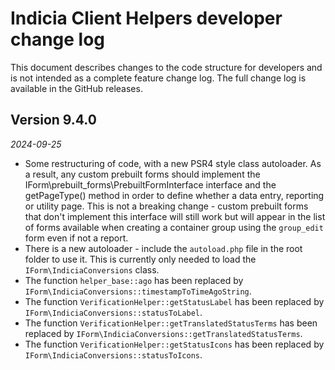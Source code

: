 # Indicia Client Helpers developer change log

This document describes changes to the code structure for developers and is not intended as a
complete feature change log. The full change log is available in the GitHub releases.

## Version 9.4.0
*2024-09-25*

* Some restructuring of code, with a new PSR4 style class autoloader. As a result, any custom
  prebuilt forms should implement the IForm\prebuilt_forms\PrebuiltFormInterface interface and the
  getPageType() method in order to define whether a data entry, reporting or utility page. This is
  not a breaking change - custom prebuilt forms that don't implement this interface will still work
  but will appear in the list of forms available when creating a container group using the
  `group_edit` form even if not a report.
* There is a new autoloader - include the `autoload.php` file in the root folder to use it. This
  is currently only needed to load the `IForm\IndiciaConversions` class.
* The function `helper_base::ago` has been replaced by
  `IForm\IndiciaConversions::timestampToTimeAgoString`.
* The function `VerificationHelper::getStatusLabel` has been replaced by
  `IForm\IndiciaConversions::statusToLabel`.
* The function `VerificationHelper::getTranslatedStatusTerms` has been replaced by
  `IForm\IndiciaConversions::getTranslatedStatusTerms`.
* The function `VerificationHelper::getStatusIcons` has been replaced by
  `IForm\IndiciaConversions::statusToIcons`.